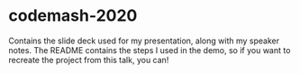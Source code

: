 # codemash-2020
Contains the slide deck used for my presentation, along with my speaker notes. The README contains the steps I used in the demo, so if you want to recreate the project from this talk, you can!
